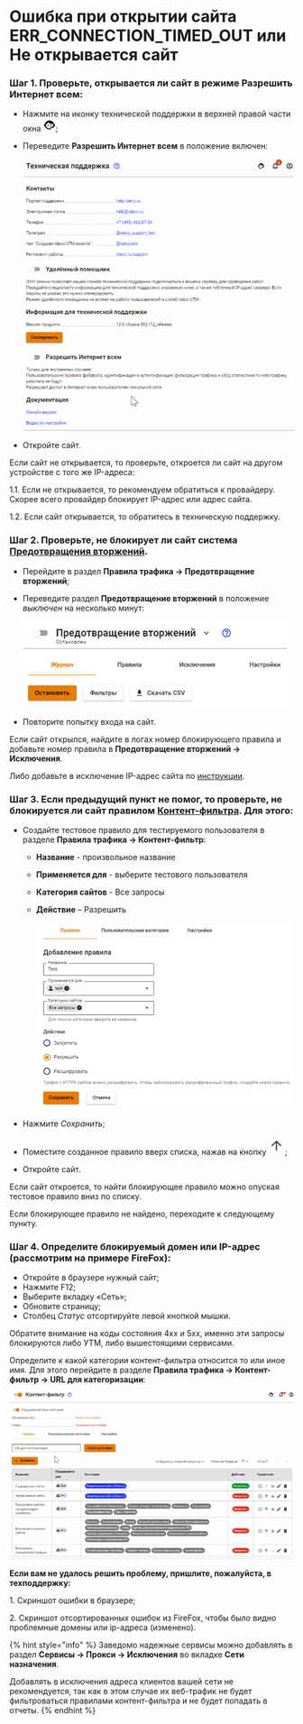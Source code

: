 # Ошибка при открытии сайта ERR\_CONNECTION\_TIMED\_OUT или Не открывается сайт

### Шаг 1. Проверьте, открывается ли сайт в режиме **Разрешить Интернет всем**:

* Нажмите на иконку технической поддержки в верхней правой части окна ![](../../.gitbook/assets/icon-help.png);
*   Переведите **Разрешить Интернет всем** в положение включен:

    <img src="../../.gitbook/assets/not-open.gif" alt="" data-size="original">
* Откройте сайт.

Если сайт не открывается, то проверьте, откроется ли сайт на другом устройстве с того же IP-адреса:

1.1. Если не открывается, то рекомендуем обратиться к провайдеру. Скорее всего провайдер блокирует IP-адрес или адрес сайта. 

1.2. Если сайт открывается, то обратитесь в техническую поддержку.

### Шаг 2. Проверьте, не блокирует ли сайт система [**Предотвращения вторжений**](../../settings/access-rules/ips.md).

* Перейдите в раздел **Правила трафика -> Предотвращение вторжений**;
*   Переведите раздел **Предотвращение вторжений** в положение _выключен_ на несколько минут:

    <img src="../../.gitbook/assets/not-open1.png" alt="" data-size="original">
* Повторите попытку входа на сайт.

Если сайт открылся, найдите в логах номер блокирующего правила и добавьте номер правила в **Предотвращение вторжений -> Исключения**.

Либо добавьте в исключение IP-адрес сайта по [инструкции](../../settings/access-rules/ips.md#kak-isklyuchit-uzel-iz-obrabotki-sistemoi-ids-ips).

### Шаг 3. Если предыдущий пункт не помог, то проверьте, не блокируется ли сайт правилом [Контент-фильтра](../../settings/access-rules/content-filter/). Для этого:

* Создайте тестовое правило для тестируемого пользователя в разделе **Правила трафика -> Контент-фильтр**:
  * **Название** - произвольное название
  * **Применяется для** - выберите тестового пользователя
  * **Категория сайтов** - Все запросы
  * **Действие** – Разрешить 
    
    ![](../../.gitbook/assets/not-open2.png)

* Нажмите _Сохранить_;
* Поместите созданное правило вверх списка, нажав на кнопку ![](../../.gitbook/assets/icon-up.png);
* Откройте сайт.

Если сайт откроется, то найти блокирующее правило можно опуская тестовое правило вниз по списку.

Если блокирующее правило не найдено, переходите к следующему пункту.

### Шаг 4. Определите блокируемый домен или IP-адрес (рассмотрим на примере FireFox):

* Откройте в браузере нужный сайт;
* Нажмите F12;
* Выберите вкладку «Сеть»;
* Обновите страницу;
* Столбец _Статус_ отсортируйте левой кнопкой мышки.

Обратите внимание на коды состояния 4xx и 5хх, именно эти запросы блокируются либо УТМ, либо вышестоящими сервисами.

Определите к какой категории контент-фильтра относится то или иное имя. Для этого перейдите в разделе **Правила трафика -> Контент-фильтр -> URL для категоризации**:

![](../../.gitbook/assets/not-open1.gif)

**Если вам не удалось решить проблему, пришлите, пожалуйста, в техподдержку:**

1\. Скриншот ошибки в браузере;

2\. Скриншот отсортированных ошибок из FireFox, чтобы было видно проблемные домены или ip-адреса (изменено).

{% hint style="info" %}
Заведомо надежные сервисы можно добавлять в раздел **Сервисы -> Прокси -> Исключения** во вкладке **Сети назначения**.

Добавлять в исключения адреса клиентов вашей сети не рекомендуется, так как в этом случае их веб-трафик не будет фильтроваться правилами контент-фильтра и не будет попадать в отчеты.
{% endhint %}
